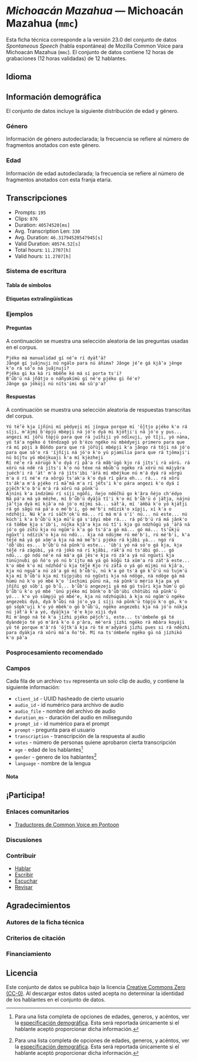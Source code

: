 # *Michoacán Mazahua* &mdash; Michoacán Mazahua (`mmc`)

Esta ficha técnica corresponde a la versión 23.0 del conjunto de datos *Spontaneous Speech* (habla espontánea) de Mozilla Common Voice 
para Michoacán Mazahua (`mmc`). El conjunto de datos contiene 12 horas de grabaciones 
(12 horas validadas) de 12 hablantes.

## Idioma

<!-- {{LANGUAGE_DESCRIPTION}} -->

<!-- Proporciona una breve descripción (1-2 párrafos) de tu lengua -->

## Información demográfica

El conjunto de datos incluye la siguiente distribución de edad y género.

<!-- Puedes obtener gran parte de la información de esta sección desde [https://analyzer.cv-toolbox.web.tr/browse](https://analyzer.cv-toolbox.web.tr/browse) -->

### Género

Información de género autodeclarada; la frecuencia se refiere al número de fragmentos anotados con este género.

<!-- {{GENDER_TABLE}} -->

<!-- @ GENERADO AUTOMÁTICAMENTE @ -->

<!-- | Género              | Frecuencia |
|---------------------|------------|
| masculino           | ? |
| no declarado        | ? |
| femenino            | ? | -->

### Edad

Información de edad autodeclarada; la frecuencia se refiere al número de fragmentos anotados con esta franja etaria.

<!-- {{AGE_TABLE}} -->

<!-- @ GENERADO AUTOMÁTICAMENTE @ -->

<!-- | Franja etaria  | Frecuencia |
|----------------|------------|
| adolescencia   | ? |
| veintes        | ? |
| treintas       | ? |
| cuarentas      | ? |
| cincuentas     | ? |
   ...si en tus datos aparecen otros rangos de edad, añade filas... -->

## Transcripciones


* Prompts: `195`
* Clips: `876`
* Duration: `40574520[ms]`
* Avg. Transcription Len: `330`
* Avg. Duration: `46.31794520547945[s]`
* Valid Duration: `40574.52[s]`
* Total hours: `11.2707[h]`
* Valid hours: `11.2707[h]`


<!-- {{TRANSCRIPTIONS_DESCRIPTION}} -->

<!-- Una descripción del sistema de transcripción utilizado -->

### Sistema de escritura

<!-- {{WRITING_SYSTEM_DESCRIPTION}} -->

<!-- @ OPCIONAL @ -->

<!-- Una descripción del sistema (o sistemas) de escritura usado en el corpus de texto -->

#### Tabla de símbolos

<!-- {{ALPHABET_TABLE}} -->

<!-- @ OPCIONAL @ -->

<!-- Si el sistema de escritura es alfabético, puedes incluir aquí el alfabeto válido -->

#### Etiquetas extralingüísticas

### Ejemplos

#### Preguntas

A continuación se muestra una selección aleatoria de las preguntas usadas en el corpus.

```
Pjéko má manualidad gí néʼe rí dyä̀tʼä?
Jângé gí juǎjnuji nú ngálo para nú áñima? Jânge jéʼe gá kjâʼa jênge kʼo rá sóʼo ná juǎjnuji?
Pjéko gi ka ká ri mběñe kó má sí porta ts'i?
B'ǘb'ü ná jñâtjo o náñyakímü gí né'e pjéko gi ñé'e?
Jânge ga jóküji nú níts'imi mà sǔ'p'a?
```


<!-- {{QUESTIONS_SAMPLE}} -->

#### Respuestas

A continuación se muestra una selección aleatoria de respuestas transcritas del corpus.

```
Yó të́'ë kja íjñíni mí pèdyeji mí jíngua porque mí 'ṑjtjo pjéko k'o rá sîji, m'ájmí b'ëpjü mbèpji ná jó'o dyá mi kjṑtji'i ná jó'o y pus... angezi mí jö̌rü tòpjü para que rá juîñiji yó ndíxuji, yó tǐji, yó nána, yó tá'a ngéko ó têndzagö yó b'ëzo ngéko nú mbèdyeji primero para que rá mí pòji à Bṓndo para que rá jö̌rüji mbépji k'a jângo rá tôji ná jó'o para que sô'o rá 'íjñíji ná jó'o k'o yú pjamilia para que rá tjômaji'i nú bíjtu yó mbójkuaji k'a mí kjèzheji
Rí né'e rá xôrügö k'o dyá rí pâ'a rá mâb'ügö kjo rá jíts'i rá xôrü. rá xôrü ná ndé rá jíts'i k'o nú téxe ná mbǘb'ü ngéko rá xôrü nú májyâra juéch'i rá 'ät' m'á rá jìts'ibi 'ä́rä mí mbéjkue nú m'á dyá rá xôrgü m'a ó rí né'e ra xôrgü ts'ak'a k'o dyá rí pâra eh... rá... rá xôrü ts'ák'a m'á pjéko rí mā̀'mā m'a rí jë́ts'i k'o pára angezi k'o dyá í pjë́ch'k'o b'ü m'á rá xôrü ná pǔnk'ü
Àjníni k'a índzǔmü rí síji ngôñi, ñejo ndë̌chü go k'âra ñéjo ch'édyo
Ná pá'a má yá mêzhe, mí b'ǚb'ü dyä̀jä tǐ'i k'o mí b'ǚb'ü ó jä̀tja, nájnú jä̀'tja dyà mí kjâ'a ná jó'o míjmi sä... sä̀t'ä, mí 'ä̀mbä k'o yó kjä̀tji rá gó sâgü ná pá'a o mé'b'i, gó mé'b'i ndízik'o xípji, xí k'a o ndzhôji. Nú k'a rí sā̂ch'ok'ü má... rí má m'á s'í' nú... nú este... nú kúch'i k'a b'ǚb'ü kja mū̀'ū gá s'ídyi mbé rá... rá pô'b'ü rá má jânk'o rá tö̌mbe kja s'íb'i, nújka kjâ'a kja nú tǐ'i kja gú ndzhûgü yá 'ä̀rä ná jó'o gó zǘtü kja nú ngǔm'ü k'a gó ts'á'a gó má... gó má... ts'ǘkjü  ngûxt'i ndízik'o kja nú ndù... kja ná ndùjme rú mé'b'i, rú mé'b'i, k'a të́jë má yá gó xôm'a kja ná má mé'b'i pjéko rá kjâbi yá... ngó rá 'ö́b'übi es... b'ǚb'ü ná pǔnk'ü este... 'ùb'i yó ná só'o gá kja, kja të̌jë rá zàgübi, yá rá jókò ná rí kjâbi, rä́k'ä nú ts'ábi gó... gó ndú... gó ndú né'e ná má'a gá jês'e kja ró zà'a yá nú ngúxti kja tùnüjnubi gó ñó'o yó nú b'íjtu má yá gó kö̌gü tá xûm'a ró zä̀t'ä este... k'o mbé k'o mí ndzhôd'ü kja të̌jë Kjo rú zä̀tä o yá gó míjmi nú kjâ'a, kja nú nguá'a nú zá'a gó mí b'ǚb'ü, nú k'a gó ts'á gó k'ǘ'ü nú tujm'ü kja mí b'ǚb'ü kja mí tùjpjübi nú ngûxti kja ná ndôge, ná ndôge gá má hùmü nú k'o yó mbé k'o 'íxchimi pǘnü ná, ná pǔnk'ü mério kja pa yó jñíñi gó sǔb'i gó b'ǚ... b'ǚb'ü angezeji yá má gú tsǜri kja hùm'ü gú b'ǚb'ü k'o yó mbé 'ùnü pjéko mí bûnk'o b'ǚb'übi chôtübi ná pǔnk'ü yó... k'o yó sǔmpjü yó mbé'e, kja nú ndzhúgübi à kja nú ngǔm'ü ngéko angezebi dyá, dyá b'ǚbi ná jó'o ya í síji ná pǔnk'ü tòpjü k'o gó, k'o gó sôpk'uji k'o yó mbék'o gó b'ǚb'ü, ngéko angezebi kja ná jó'o núkja nú jä̀t'ä k'a yó, dyä̀jkja 'é'e kjo xíji dyá
Rí m'ângó ná té k'a jízhi pjéko pë́jch'i, este... ts'ómbeñe gá té dyàndéjo té yó m'ârá k'o ó p'âra, mê'erá jízhi ngéko rá mbàra koyáji yó té porque m'â'rá 'ö́jtk'ä kja ró té m'adyàrá jízhi pues si rá ndézhi para dyákja rá xôrü má'a ño'té. Mí na ts'ómbeñe ngéko gü ná jízhikö k'o pá'a
```


<!-- {{TRANSCRIPTIONS_SAMPLE}} -->

### Posprocesamiento recomendado

<!-- {{RECOMMENDED_POSTPROCESSING_DESCRIPTION}} -->

<!-- @ OPCIONAL @ -->

<!-- Qué deberían hacer los usuarios antes de emplear los datos, por ejemplo normalización Unicode o normalización de etiquetas extralingüísticas -->

### Campos

Cada fila de un archivo `tsv` representa un solo clip de audio, y contiene la siguiente información:
* `client_id` - UUID hasheado de cierto usuario
* `audio_id` - id numérico para archivo de audio
* `audio_file` - nombre del archivo de audio
* `duration_ms` - duración del audio en milisegundo
* `prompt_id` - id numérico para el prompt
* `prompt` - pregunta para el usuario
* `transcription` - transcripción de la respuesta al audio
* `votes` - número de personas quiene aprobaron cierta transcripción
* `age` - edad de los hablantes[^1]
* `gender` - genero de los hablantes[^1]
* `language` - nombre de la lengua

#### Nota

[^1]: Para una lista completa de opciones de edades, generos, y acéntos, ver la [especificación demográfica](https://github.com/common-voice/common-voice/blob/main/web/src/stores/demographics.ts). Esta será reportada únicamente si el hablante aceptó proporcionar dicha información.

## ¡Participa!

### Enlaces comunitarios


* [Traductores de Common Voice en Pontoon](https://pontoon.mozilla.org/mmc/common-voice/contributors/)


<!-- {{COMMUNITY_LINKS_LIST}} -->

<!-- @ OPCIONAL @ -->

<!-- Enlaces a chats o foros comunitarios -->

### Discusiones

<!-- {{DISCUSSION_LINKS_LIST}} -->

<!-- @ OPCIONAL @ -->

<!-- Aquí se pueden incluir enlaces a discusiones, por ejemplo en Discourse u otros foros o blogs -->

### Contribuir


* [Hablar](https://commonvoice.mozilla.org/mmc/speak)
* [Escribir](https://commonvoice.mozilla.org/mmc/write)
* [Escuchar](https://commonvoice.mozilla.org/mmc/listen)
* [Revisar](https://commonvoice.mozilla.org/mmc/review)

<!-- {{CONTRIBUTE_LINKS_LIST}} -->

<!-- Aquí puedes incluir enlaces sobre cómo contribuir al conjunto de datos -->

## Agradecimientos

### Autores de la ficha técnica

<!-- {{DATASHEET_AUTHORS_LIST}} -->

<!-- Una lista en el formato: Su Nombre <email@email.com> -->

### Criterios de citación

<!-- {{CITATION_DESCRIPTION}} -->

<!-- @ OPCIONAL @ -->

<!-- Si publicó un artículo y desea que lo citen, puede incluir el BiBTeX aquí -->

### Financiamiento

<!-- {{FUNDING_DESCRIPTION}} -->

<!-- @ OPCIONAL @ -->

<!-- Si recibió financiamiento, puede incluir el reconocimiento aquí -->

## Licencia

Este conjunto de datos se publica bajo la licencia [Creative Commons Zero (CC-0)](https://creativecommons.org/public-domain/cc0/). Al descargar estos datos
usted acepta no determinar la identidad de los hablantes en el conjunto de datos.